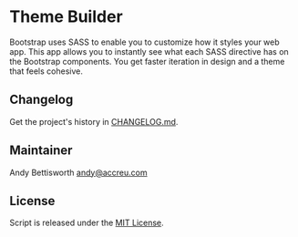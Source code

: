 # Theme Builder

Bootstrap uses SASS to enable you to customize how it styles your web app.
This app allows you to instantly see what each SASS directive has on the
Bootstrap components. You get faster iteration in design and a theme that
feels cohesive.

## Changelog

Get the project's history in [CHANGELOG.md](CHANGELOG.md).

## Maintainer

Andy Bettisworth <andy@accreu.com>

## License

Script is released under the [MIT License](LICENSE.txt).

